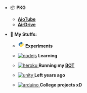 

- 📦 **PKG** 
    
    - [**AioTube**](https://pypi.org/project/aiotube/)   
    - [**AirDrive**](https://pypi.org/project/airdrive/)
  
- 📂 **My Stuffs:**
    - <a href="https://www.python.org" target="_blank"> <img src="https://raw.githubusercontent.com/devicons/devicon/master/icons/python/python-original.svg" alt="python" width="20" height="20"/> </a> **Experiments** 

    -  <a href="https://nodejs.org/" target="_blank"> <img src="https://cdn.worldvectorlogo.com/logos/nodejs-icon.svg" alt="nodejs" width="20" height="20"/></a> **Learning** 
    
    - <a href="https://heroku.com" target="_blank"> <img src="https://www.vectorlogo.zone/logos/heroku/heroku-icon.svg" alt="heroku" width="20" height="20"/> </a> **Running my [BOT](https://top.gg/bot/848304171814879273)** 
    - <a href="https://unity.com/" target="_blank"> <img src="https://www.vectorlogo.zone/logos/unity3d/unity3d-icon.svg" alt="unity" width="20" height="20"/> </a> **Left years ago** 
    - <a href="https://www.arduino.cc/" target="_blank"> <img src="https://cdn.worldvectorlogo.com/logos/arduino-1.svg" alt="arduino" width="20" height="20"/> </a> **College projects xD** 

